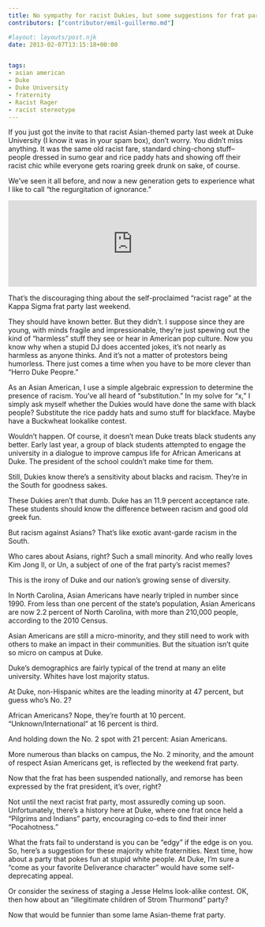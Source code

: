 ```yaml
---
title: No sympathy for racist Dukies, but some suggestions for frat parties at Duke
contributors: ["contributor/emil-guillermo.md"]

#layout: layouts/post.njk
date: 2013-02-07T13:15:18+00:00


tags:
- asian american
- Duke
- Duke University
- fraternity
- Racist Rager
- racist stereotype
---
```


If you just got the invite to that racist Asian-themed party last week at Duke University (I know it was in your spam box), don’t worry. You didn’t miss anything. It was the same old racist fare, standard ching-chong stuff–people dressed in sumo gear and rice paddy hats and showing off their racist chic while everyone gets roaring greek drunk on sake, of course.

We’ve seen it all before, and now a new generation gets to experience what I like to call “the regurgitation of ignorance.”

<iframe width="100%" height="175" scrolling="no" frameborder="no" src="https://w.soundcloud.com/player/?url=http%3A%2F%2Fapi.soundcloud.com%2Fusers%2F32999355"></iframe>

That’s the discouraging thing about the self-proclaimed “racist rage” at the Kappa Sigma frat party last weekend.

They should have known better. But they didn’t. I suppose since they are young, with minds fragile and impressionable, they’re just spewing out the kind of “harmless” stuff they see or hear in American pop culture. Now you know why when a stupid DJ does accented jokes, it’s not nearly as harmless as anyone thinks. And it’s not a matter of protestors being humorless. There just comes a time when you have to be more clever than “Herro Duke Peopre.”

As an Asian American, I use a simple algebraic expression to determine the presence of racism. You’ve all heard of “substitution.” In my solve for “x,” I simply ask myself whether the Dukies would have done the same with black people? Substitute the rice paddy hats and sumo stuff for blackface. Maybe have a Buckwheat lookalike contest.

Wouldn’t happen. Of course, it doesn’t mean Duke treats black students any better. Early last year, a group of black students attempted to engage the university in a dialogue to improve campus life for African Americans at Duke. The president of the school couldn’t make time for them.

Still, Dukies know there’s a sensitivity about blacks and racism. They’re in the South for goodness sakes.

These Dukies aren’t that dumb. Duke has an 11.9 percent acceptance rate. These students should know the difference between racism and good old greek fun.

But racism against Asians? That’s like exotic avant-garde racism in the South.

Who cares about Asians, right? Such a small minority. And who really loves Kim Jong Il, or Un, a subject of one of the frat party’s racist memes?

This is the irony of Duke and our nation’s growing sense of diversity.

In North Carolina, Asian Americans have nearly tripled in number since 1990. From less than one percent of the state’s population, Asian Americans are now 2.2 percent of North Carolina, with more than 210,000 people, according to the 2010 Census.

Asian Americans are still a micro-minority, and they still need to work with others to make an impact in their communities. But the situation isn’t quite so micro on campus at Duke.

Duke’s demographics are fairly typical of the trend at many an elite university. Whites have lost majority status.

At Duke, non-Hispanic whites are the leading minority at 47 percent, but guess who’s No. 2?

African Americans? Nope, they’re fourth at 10 percent. “Unknown/International” at 16 percent is third.

And holding down the No. 2 spot with 21 percent: Asian Americans.

More numerous than blacks on campus, the No. 2 minority, and the amount of respect Asian Americans get, is reflected by the weekend frat party.

Now that the frat has been suspended nationally, and remorse has been expressed by the frat president, it’s over, right?

Not until the next racist frat party, most assuredly coming up soon. Unfortunately, there’s a history here at Duke, where one frat once held a “Pilgrims and Indians” party, encouraging co-eds to find their inner “Pocahotness.”

What the frats fail to understand is you can be “edgy” if the edge is on you. So, here’s a suggestion for these majority white fraternities. Next time, how about a party that pokes fun at stupid white people. At Duke, I’m sure a “come as your favorite Deliverance character” would have some self-deprecating appeal.

Or consider the sexiness of staging a Jesse Helms look-alike contest. OK, then how about an “illegitimate children of Strom Thurmond” party?

Now that would be funnier than some lame Asian-theme frat party.
